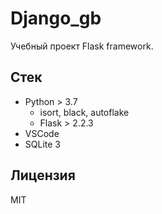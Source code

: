 # Django_gb

Учебный проект Flask framework.

## Стек

- Python > 3.7
  - isort, black, autoflake
  - Flask > 2.2.3
- VSCode
- SQLite 3

## Лицензия

MIT
